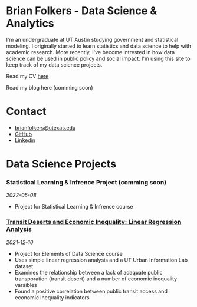 # Brian Folkers - Data Science & Analytics
I'm an undergraduate at UT Austin studying government and statistical modeling. I originally started to learn statistics and data science to help with academic research. More recently, I've become intrested in how data science can be used in public policy and social impact. I'm using this site to keep track of my data science projects.

Read my CV [here](https://drive.google.com/file/d/1PDZKe4IQCpqUa8njlCbieDP0ZWr1SY23/view?usp=sharing)

Read my blog here (comming soon)

# Contact
- brianfolkers@utexas.edu
- [GitHub](https://github.com/BriandFolkers)
- [Linkedin](https://www.linkedin.com/in/brian-d-folkers-898a311a2/)

# Data Science Projects
### Statistical Learning & Infrence Project (comming soon)
*2022-05-08*
- Project for Statistical Learning & Infrence course

### [Transit Deserts and Economic Inequality: Linear Regression Analysis](https://github.com/BriandFolkers/DS-Project)
*2021-12-10*
- Project for Elements of Data Science course
- Uses simple linear regression analysis and a UT Urban Information Lab dataset
- Examines the relationship between a lack of adaquate public transporation (transit desert) and a number of economic inequality varaibles
- Found a positive correlation between public transit access and economic inequality indicators
